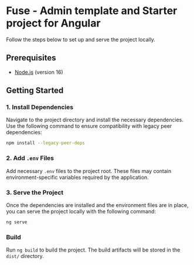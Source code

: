 # Fuse - Admin template and Starter project for Angular

Follow the steps below to set up and serve the project locally.

## Prerequisites

- [Node.js](https://nodejs.org/) (version 16)

## Getting Started

### 1. Install Dependencies

Navigate to the project directory and install the necessary dependencies. Use the following command to ensure compatibility with legacy peer dependencies:

```bash
npm install --legacy-peer-deps
```
### 2. Add `.env` Files

Add necessary `.env` files to the project root. These files may contain environment-specific variables required by the application.

### 3. Serve the Project

Once the dependencies are installed and the environment files are in place, you can serve the project locally with the following command:

```bash
ng serve
```

### Build

Run `ng build` to build the project. The build artifacts will be stored in the `dist/` directory.
